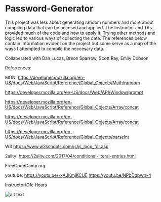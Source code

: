 # Password-Generator
This project was less about generating random numbers and more about compiling data that can be accesed and applied. The Instructor and TAs provided much of the code and how to apply it. Trying other methods and logic led to various ways of collecting the data. The references below contain information evident on the project but some serve as a map of the ways I attempted to compile the neccesary data. 

Collaberated with Dan Lucas, Breon Sparrow, Scott Ray, Emily Dobson

Referrences:

MDN:
https://developer.mozilla.org/en-US/docs/Web/JavaScript/Reference/Global_Objects/Math/random

https://developer.mozilla.org/en-US/docs/Web/API/Window/prompt

https://developer.mozilla.org/en-US/docs/Web/JavaScript/Reference/Global_Objects/Array/concat

https://developer.mozilla.org/en-US/docs/Web/JavaScript/Reference/Global_Objects/Array/concat

https://developer.mozilla.org/en-US/docs/Web/JavaScript/Reference/Global_Objects/parseInt

W3
https://www.w3schools.com/js/js_loop_for.asp

2ality:
https://2ality.com/2017/04/conditional-literal-entries.html

FreeCodeCamp.org

youtube: 
https://youtu.be/-xAJKmjKCUE
https://youtu.be/NPbDqbwtr-4

Instructor/Ofc Hours

![alt text](screenshots/filename.png )








